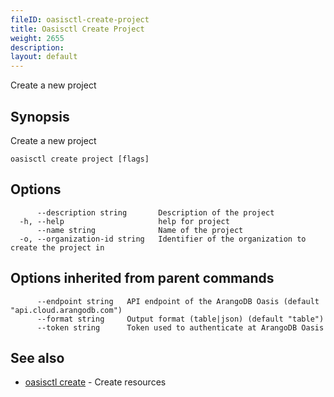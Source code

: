 ```yaml
---
fileID: oasisctl-create-project
title: Oasisctl Create Project
weight: 2655
description: 
layout: default
---
```

Create a new project

## Synopsis

Create a new project

```
oasisctl create project [flags]
```

## Options

```
      --description string       Description of the project
  -h, --help                     help for project
      --name string              Name of the project
  -o, --organization-id string   Identifier of the organization to create the project in
```

## Options inherited from parent commands

```
      --endpoint string   API endpoint of the ArangoDB Oasis (default "api.cloud.arangodb.com")
      --format string     Output format (table|json) (default "table")
      --token string      Token used to authenticate at ArangoDB Oasis
```

## See also

* [oasisctl create]()	 - Create resources

